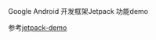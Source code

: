Google Android 开发框架Jetpack 功能demo 

参考[jetpack-demo](https://swift.ctolib.com/zhiwei1990-android-jetpack-demo.html)
